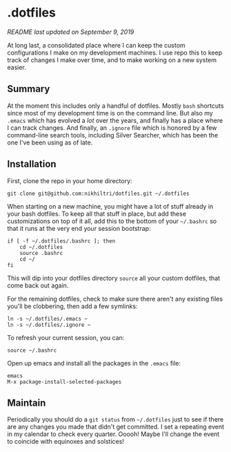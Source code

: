 # .dotfiles

_README last updated on September 9, 2019_

At long last, a consolidated place where I can keep the custom configurations
I make on my development machines. I use repo this to keep track of changes I make
over time, and to make working on a new system easier.

## Summary

At the moment this includes only a handful of dotfiles. Mostly `bash` shortcuts since
most of my development time is on the command line. But also my `.emacs` which has evolved
a _lot_ over the years, and finally has a place where I can track changes. And finally,
an `.ignore` file which is honored by a few command-line search tools, including Silver
Searcher, which has been the one I've been using as of late.

## Installation

First, clone the repo in your home directory:

```
git clone git@github.com:nikhiltri/dotfiles.git ~/.dotfiles
```

When starting on a new machine, you might have a lot of stuff already in your bash dotfiles.
To keep all that stuff in place, but add these customizations on top of it all, add this to
the bottom of your `~/.bashrc` so that it runs at the very end your session bootstrap:

```
if [ -f ~/.dotfiles/.bashrc ]; then
    cd ~/.dotfiles
	source .bashrc
    cd ~/
fi
```

This will dip into your dotfiles directory `source` all your custom dotfiles, that come back out
again.

For the remaining dotfiles, check to make sure there aren't any existing files you'll be clobbering,
then add a few symlinks:

```
ln -s ~/.dotfiles/.emacs ~
ln -s ~/.dotfiles/.ignore ~
```

To refresh your current session, you can:

```
source ~/.bashrc
```

Open up emacs and install all the packages in the `.emacs` file:

```
emacs
M-x package-install-selected-packages
```

## Maintain

Periodically you should do a `git status` from `~/.dotfiles` just to see if there are any changes
you made that didn't get committed. I set a repeating event in my calendar to check every quarter.
Ooooh! Maybe I'll change the event to coincide with equinoxes and solstices!


